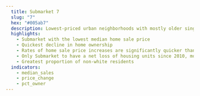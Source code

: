 ```yaml
---
  title: Submarket 7
  slug: "7"
  hex: "#005ab7"
  description: Lowest-priced urban neighborhoods with mostly older single-family and multifamily units, housing both renters and a rapidly declining number of owners.
  highlights:
    - Submarket with the lowest median home sale price
    - Quickest decline in home ownership
    - Rates of home sale price increases are significantly quicker than the regional average (while the actual increase is on par)
    - Only Submarket to have a net loss of housing units since 2010, more than 3,000 of which were multifamily
    - Greatest proportion of non-white residents
  indicators:
    - median_sales
    - price_change
    - pct_owner
---
```

